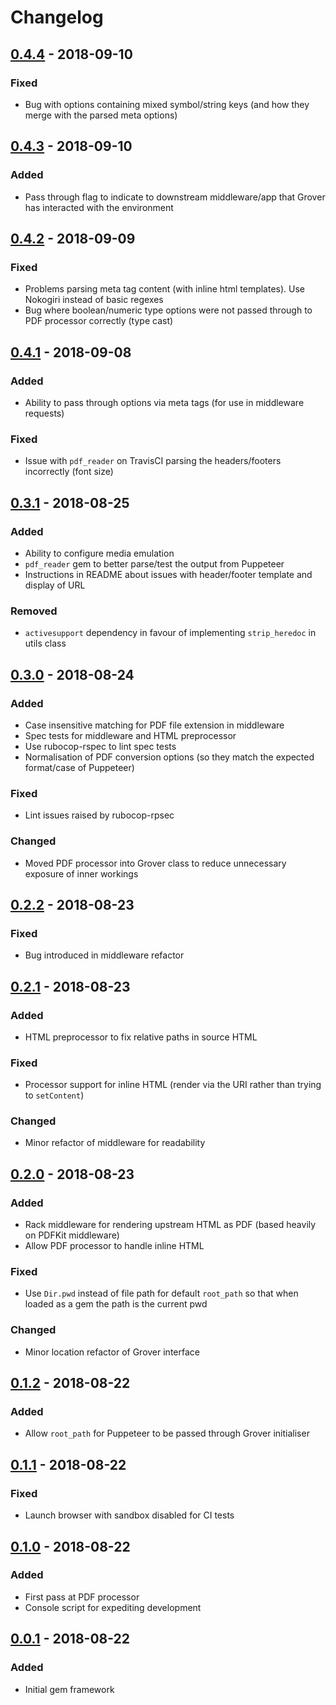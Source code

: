 # Changelog

## [0.4.4](releases/tag/v0.4.4) - 2018-09-10
### Fixed
- Bug with options containing mixed symbol/string keys (and how they merge with the parsed meta options)

## [0.4.3](releases/tag/v0.4.3) - 2018-09-10
### Added
- Pass through flag to indicate to downstream middleware/app that Grover has interacted with the environment 

## [0.4.2](releases/tag/v0.4.2) - 2018-09-09
### Fixed
- Problems parsing meta tag content (with inline html templates). Use Nokogiri instead of basic regexes
- Bug where boolean/numeric type options were not passed through to PDF processor correctly (type cast)

## [0.4.1](releases/tag/v0.4.1) - 2018-09-08
### Added
- Ability to pass through options via meta tags (for use in middleware requests)

### Fixed
- Issue with `pdf_reader` on TravisCI parsing the headers/footers incorrectly (font size)  

## [0.3.1](releases/tag/v0.3.1) - 2018-08-25
### Added
- Ability to configure media emulation
- `pdf_reader` gem to better parse/test the output from Puppeteer
- Instructions in README about issues with header/footer template and display of URL

### Removed
- `activesupport` dependency in favour of implementing `strip_heredoc` in utils class

## [0.3.0](releases/tag/v0.3.0) - 2018-08-24
### Added
- Case insensitive matching for PDF file extension in middleware
- Spec tests for middleware and HTML preprocessor
- Use rubocop-rspec to lint spec tests
- Normalisation of PDF conversion options (so they match the expected format/case of Puppeteer)

### Fixed
- Lint issues raised by rubocop-rpsec

### Changed
- Moved PDF processor into Grover class to reduce unnecessary exposure of inner workings

## [0.2.2](releases/tag/v0.2.2) - 2018-08-23
### Fixed
- Bug introduced in middleware refactor

## [0.2.1](releases/tag/v0.2.1) - 2018-08-23
### Added
- HTML preprocessor to fix relative paths in source HTML

### Fixed
- Processor support for inline HTML (render via the URI rather than trying to `setContent`)

### Changed
- Minor refactor of middleware for readability 

## [0.2.0](releases/tag/v0.2.0) - 2018-08-23
### Added
- Rack middleware for rendering upstream HTML as PDF (based heavily on PDFKit middleware) 
- Allow PDF processor to handle inline HTML

### Fixed
- Use `Dir.pwd` instead of file path for default `root_path` so that when loaded as a gem the path is the current pwd

### Changed
- Minor location refactor of Grover interface

## [0.1.2](releases/tag/v0.1.2) - 2018-08-22
### Added
- Allow `root_path` for Puppeteer to be passed through Grover initialiser

## [0.1.1](releases/tag/v0.1.1) - 2018-08-22
### Fixed
- Launch browser with sandbox disabled for CI tests

## [0.1.0](releases/tag/v0.1.0) - 2018-08-22
### Added
- First pass at PDF processor
- Console script for expediting development 

## [0.0.1](releases/tag/v0.0.1) - 2018-08-22
### Added
- Initial gem framework 
